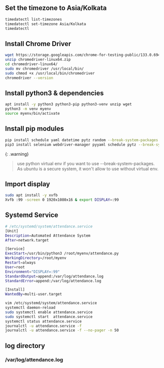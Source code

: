 ## Set the timezone to Asia/Kolkata
```bash
timedatectl list-timezones
timedatectl set-timezone Asia/Kolkata
timedatectl
```


## Install Chrome Driver

```bash
wget https://storage.googleapis.com/chrome-for-testing-public/133.0.6943.53/linux64/chromedriver-linux64.zip
unzip chromedriver-linux64.zip
cd chromedriver-linux64/
sudo mv chromedriver /usr/local/bin/
sudo chmod +x /usr/local/bin/chromedriver
chromedriver --version
```

## Install python3 & dependencies

```bash
apt install -y python3 python3-pip python3-venv unzip wget
python3 -m venv myenv
source myenv/bin/activate
```

## Install pip modules

```bash
pip install schedule yaml datetime pytz random --break-system-packages
pip3 install selenium webdriver-manager pyyaml schedule pytz --break-system-packages
```
{: .warning}
> use python virtual env if you want to use --break-system-packages.
> As ubuntu is a secure system, it won't allow to use without virtual env.

## Import display
```bash
sudo apt install -y xvfb
Xvfb :99 -screen 0 1920x1080x16 & export DISPLAY=:99
```

## Systemd Service

```bash
# /etc/systemd/system/attendance.service
[Unit]
Description=Automated Attendance System
After=network.target

[Service]
ExecStart=/usr/bin/python3 /root/myenv/attendance.py
WorkingDirectory=/root/myenv
Restart=always
User=root
Environment="DISPLAY=:99"
StandardOutput=append:/var/log/attendance.log
StandardError=append:/var/log/attendance.log

[Install]
WantedBy=multi-user.target
```

```bash
vim /etc/systemd/system/attendance.service
systemctl daemon-reload
sudo systemctl enable attendance.service
sudo systemctl start  attendance.service
systemctl status attendance.service
journalctl -u attendance.service -f
journalctl -u attendance.service -f --no-pager -n 50
```

## log directory
### /var/log/attendance.log